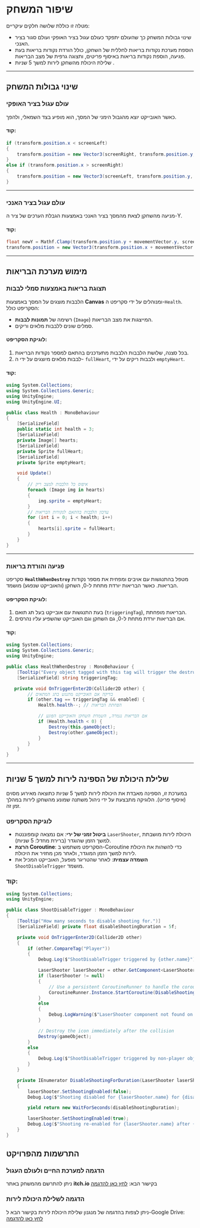 # שיפור המשחק

מטלה זו כוללת שלושה חלקים עיקריים:

- שינוי גבולות המשחק כך שהעולם יתפקד כעולם עגול בציר האופקי ועולם סגור בציר האנכי.
- הוספת מערכת נקודות בריאות לחללית של השחקן, כולל הורדת נקודות בריאות בעת פגיעה, הוספת נקודות בריאות באיסוף פריטים, ותצוגה גרפית של מצב הבריאות.
- שלילת היכולת מהשחקן לירות למשך 5 שניות .  

---
## שינוי גבולות המשחק

### עולם עגול בציר האופקי
כאשר האובייקט יוצא מהגבול הימני של המסך, הוא מופיע בצד השמאלי, ולהפך. 

#### קוד:
```csharp
if (transform.position.x < screenLeft)
{
    transform.position = new Vector3(screenRight, transform.position.y, transform.position.z);
}
else if (transform.position.x > screenRight)
{
    transform.position = new Vector3(screenLeft, transform.position.y, transform.position.z);
}
```
---

### עולם עגול בציר האנכי
מניעה מהשחקן לצאת מהמסך בציר האנכי באמצעות הגבלת הערכים של ציר ה-Y.

#### קוד:
```csharp
float newY = Mathf.Clamp(transform.position.y + movementVector.y, screenBottom, screenTop);
transform.position = new Vector3(transform.position.x + movementVector.x, newY, transform.position.z);
```
---
## מימוש מערכת הבריאות

### תצוגת בריאות באמצעות סמלי לבבות
הלבבות מוצגים על המסך באמצעות **Canvas** ומנוהלים על ידי סקריפט ה-`Health`. הסקריפט כולל:
- רשימה של **תמונות לבבות** (`Image`) המייצגות את מצב הבריאות.
- סמלים שונים ללבבות מלאים וריקים.

#### לוגיקת הסקריפט:
1. בכל סצנה, שלושת הלבבות הלבבות מתעדכנים בהתאם למספר נקודות הבריאות.
2. לבבות מלאים מיוצגים על ידי ה- `fullHeart`, ולבבות ריקים על ידי `emptyHeart`.

#### קוד:
```csharp
using System.Collections;
using System.Collections.Generic;
using UnityEngine;
using UnityEngine.UI;

public class Health : MonoBehaviour
{
    [SerializeField]
    public static int health = 3;
    [SerializeField]
    private Image[] hearts;
    [SerializeField]
    private Sprite fullHeart;
    [SerializeField]
    private Sprite emptyHeart;

    void Update()
    {
        // איפוס כל הלבבות למצב ריק
        foreach (Image img in hearts)
        {
            img.sprite = emptyHeart;
        }
        // עדכון הלבבות בהתאם לנקודות הבריאות
        for (int i = 0; i < health; i++)
        {
            hearts[i].sprite = fullHeart;
        }
    }
}
```

---

### פגיעה והורדת בריאות
סקריפט **`HealthWhenDestroy`** מטפל בהתנגשות עם אויבים ומפחית את מספר נקודות הבריאות. כאשר הבריאות יורדת מתחת ל-0, השחקן (והאובייקט שנפגע) מושמד.

#### לוגיקת הסקריפט:
1. בעת התנגשות עם אובייקט בעל תג תואם (`triggeringTag`), הבריאות מופחתת.
2. אם הבריאות יורדת מתחת ל-0, גם השחקן וגם האובייקט שהשפיע עליו נהרסים.

#### קוד:
```csharp
using System.Collections;
using System.Collections.Generic;
using UnityEngine;

public class HealthWhenDestroy : MonoBehaviour {
    [Tooltip("Every object tagged with this tag will trigger the destruction of this object")]
    [SerializeField] string triggeringTag;

   private void OnTriggerEnter2D(Collider2D other) {
        // בדיקה אם האובייקט מתנגש בתג המתאים
        if (other.tag == triggeringTag && enabled) {
            Health.health--; // הפחתת הבריאות

            // אם הבריאות נגמרה, השמדת השחקן והאובייקט הפוגע
            if (Health.health < 0) {
                Destroy(this.gameObject);
                Destroy(other.gameObject);
            }
        }
    }
}
```

---

## שלילת היכולת של הספינה לירות למשך 5 שניות

במערכת זו, הספינה מאבדת את היכולת לירות למשך 5 שניות כתוצאה מאירוע מסוים (איסוף פריט). הלוגיקה מתבצעת על ידי ניהול משתנה שמונע מהשחקן לירות במהלך זמן זה.


### לוגיקת הסקריפט
- **ביטול זמני של ירי**: אם נמצאה קומפוננטת `LaserShooter`, היכולת לירות מושבתת למשך הזמן שהוגדר (ברירת מחדל: 5 שניות).
- **הרצת Coroutine**: הסקריפט משתמש ב-Coroutine כדי להשהות את היכולת לירות למשך הזמן המוגדר, ולאחר מכן מחזיר את היכולת.
- **השמדה עצמית**: לאחר שהטריגר מופעל, האובייקט המכיל את `ShootDisableTrigger` מושמד.

### קוד:
```csharp
using System.Collections;
using UnityEngine;

public class ShootDisableTrigger : MonoBehaviour
{
    [Tooltip("How many seconds to disable shooting for.")]
    [SerializeField] private float disableShootingDuration = 5f;

    private void OnTriggerEnter2D(Collider2D other)
    {
        if (other.CompareTag("Player"))
        {
            Debug.Log($"ShootDisableTrigger triggered by {other.name}");

            LaserShooter laserShooter = other.GetComponent<LaserShooter>();
            if (laserShooter != null)
            {
                // Use a persistent CoroutineRunner to handle the coroutine
                CoroutineRunner.Instance.StartCoroutine(DisableShootingForDuration(laserShooter));
            }
            else
            {
                Debug.LogWarning($"LaserShooter component not found on {other.name}");
            }

            // Destroy the icon immediately after the collision
            Destroy(gameObject);
        }
        else
        {
            Debug.Log($"ShootDisableTrigger triggered by non-player object: {other.name}");
        }
    }

    private IEnumerator DisableShootingForDuration(LaserShooter laserShooter)
    {
        laserShooter.SetShootingEnabled(false);
        Debug.Log($"Shooting disabled for {laserShooter.name} for {disableShootingDuration} seconds!");

        yield return new WaitForSeconds(disableShootingDuration);

        laserShooter.SetShootingEnabled(true);
        Debug.Log($"Shooting re-enabled for {laserShooter.name} after {disableShootingDuration} seconds.");
    }
}
```
## התרשמות מהפרויקט

### הדגמה למערכת החיים ולעולם העגול
ניתן להתרשם מהמשחק באתר **itch.io** בקישור הבא:
[לחץ כאן להדגמה](https://tomgoz.itch.io/spaceshipgame)

### הדגמה לשלילת היכולת לירות
ניתן לצפות בהדגמה של מנגנון שלילת היכולת לירות בקישור הבא ל-Google Drive:
[לחץ כאן להדגמה](https://drive.google.com/file/d/1vlTeWVIcl13rdKJ1-2a2-GAXjSf5w_lh/view?usp=sharing)






